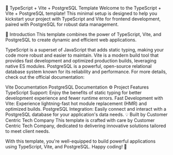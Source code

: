 🚀 TypeScript + Vite + PostgreSQL Template
Welcome to the TypeScript + Vite + PostgreSQL template! This minimal setup is designed to help you kickstart your project with TypeScript and Vite for frontend development, paired with PostgreSQL for robust data management.

🌟 Introduction
This template combines the power of TypeScript, Vite, and PostgreSQL to create dynamic and efficient web applications.

TypeScript is a superset of JavaScript that adds static typing, making your code more robust and easier to maintain.
Vite is a modern build tool that provides fast development and optimized production builds, leveraging native ES modules.
PostgreSQL is a powerful, open-source relational database system known for its reliability and performance.
For more details, check out the official documentation:

Vite Documentation
PostgreSQL Documentation
⚙️ Project Features
TypeScript Support: Enjoy the benefits of static typing for better development experience and fewer runtime errors.
Fast Development with Vite: Experience lightning-fast hot module replacement (HMR) and optimized builds.
PostgreSQL Integration: Easily connect and interact with a PostgreSQL database for your application's data needs.
💡 Built by Customer Centric Tech Company
This template is crafted with care by Customer Centric Tech Company, dedicated to delivering innovative solutions tailored to meet client needs.

With this template, you're well-equipped to build powerful applications using TypeScript, Vite, and PostgreSQL. Happy coding! 🎉
